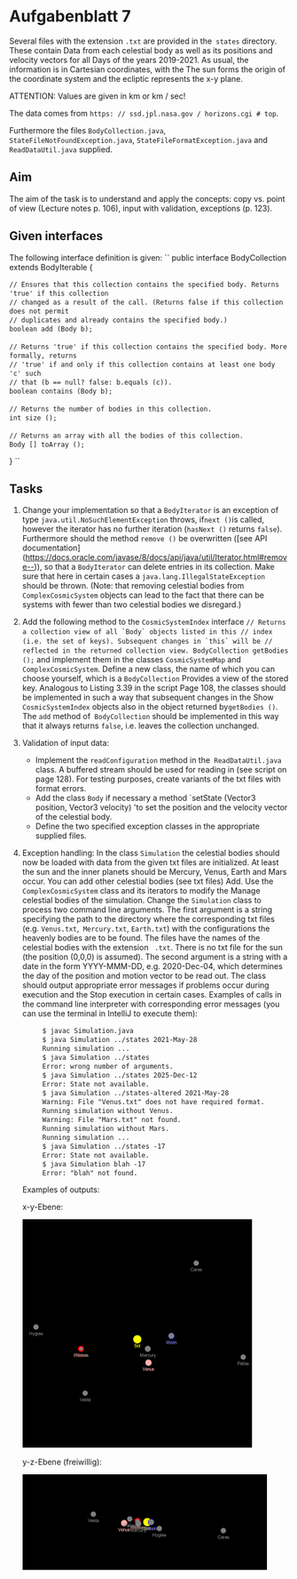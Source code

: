 # Aufgabenblatt 7

Several files with the extension `.txt` are provided in the` states` directory. These contain
Data from each celestial body as well as its positions and velocity vectors for all
Days of the years 2019-2021. As usual, the information is in Cartesian coordinates, with the
The sun forms the origin of the coordinate system and the ecliptic represents the x-y plane.

ATTENTION: Values ​​are given in km or km / sec!

The data comes from `https: // ssd.jpl.nasa.gov / horizons.cgi # top`.

Furthermore the files `BodyCollection.java`,` StateFileNotFoundException.java`,
`StateFileFormatException.java` and` ReadDataUtil.java` supplied.

## Aim
The aim of the task is to understand and apply the concepts: copy vs. point of view
(Lecture notes p. 106), input with validation, exceptions (p. 123).

## Given interfaces
The following interface definition is given:
``
public interface BodyCollection extends BodyIterable {

    // Ensures that this collection contains the specified body. Returns 'true' if this collection
    // changed as a result of the call. (Returns false if this collection does not permit
    // duplicates and already contains the specified body.)
    boolean add (Body b);

    // Returns 'true' if this collection contains the specified body. More formally, returns
    // 'true' if and only if this collection contains at least one body 'c' such
    // that (b == null? false: b.equals (c)).
    boolean contains (Body b);

    // Returns the number of bodies in this collection.
    int size ();
    
    // Returns an array with all the bodies of this collection.
    Body [] toArray ();

}
``

## Tasks

1. Change your implementation so that a `BodyIterator` is an exception
   of type `java.util.NoSuchElementException` throws, if` next () `is called,
   however the iterator has no further iteration (`hasNext ()` returns `false`). Furthermore
   should the method `remove ()` be overwritten ([see API documentation] (https://docs.oracle.com/javase/8/docs/api/java/util/Iterator.html#remove--)),
   so that a `BodyIterator` can delete entries in its collection. Make sure that
   here in certain cases a `java.lang.IllegalStateException` should be thrown.
   (Note: that removing celestial bodies from `ComplexCosmicSystem` objects
   can lead to the fact that there can be systems with fewer than two celestial bodies
   we disregard.)

2. Add the following method to the `CosmicSystemIndex` interface
   ``
   // Returns a collection view of all `Body` objects listed in this
   // index (i.e. the set of keys). Subsequent changes in `this` will be
   // reflected in the returned collection view.
   BodyCollection getBodies ();
   ``
   and implement them in the classes `CosmicSystemMap` and` ComplexCosmicSystem`.
   Define a new class, the name of which you can choose yourself, which is a `BodyCollection`
   Provides a view of the stored key. Analogous to Listing 3.39 in the script
   Page 108, the classes should be implemented in such a way that subsequent changes in the
   Show `CosmicSystemIndex` objects also in the object returned by` getBodies () `.
   The `add` method of` BodyCollection` should be implemented in this way
   that it always returns `false`, i.e. leaves the collection unchanged.

3. Validation of input data:
    - Implement the `readConfiguration` method in the` ReadDataUtil.java` class.
      A buffered stream should be used for reading in (see script on page 128).
      For testing purposes, create variants of the txt files with format errors.
    - Add the class `Body` if necessary
      a method `setState (Vector3 position, Vector3 velocity) 'to set the position
      and the velocity vector of the celestial body.
    - Define the two specified exception classes in the appropriate
      supplied files.

4. Exception handling:
   In the class `Simulation` the celestial bodies should now be loaded with data from the given
   txt files are initialized. At least the sun and the inner planets should be
   Mercury, Venus, Earth and Mars occur. You can add other celestial bodies (see txt files)
   Add. Use the `ComplexCosmicSystem` class and its iterators to modify the
   Manage celestial bodies of the simulation.
   Change the `Simulation` class to process two command line arguments.
   The first argument is a string specifying the path to the directory where the
   corresponding txt files (e.g. `Venus.txt`,` Mercury.txt`, `Earth.txt`) with the configurations
   the heavenly bodies are to be found. The files have the names of the celestial bodies with the extension `
   .txt`. There is no txt file for the sun (the position (0,0,0) is assumed).
   The second argument is a string with a date in the form YYYY-MMM-DD, e.g.
   2020-Dec-04, which determines the day of the position and motion vector to be read out. The class
   should output appropriate error messages if problems occur during execution and the
   Stop execution in certain cases. Examples of calls in the command line interpreter with
   corresponding error messages (you can use the terminal in IntelliJ to execute them):
    ```
         $ javac Simulation.java
         $ java Simulation ../states 2021-May-28
         Running simulation ...
         $ java Simulation ../states
         Error: wrong number of arguments.
         $ java Simulation ../states 2025-Dec-12
         Error: State not available.
         $ java Simulation ../states-altered 2021-May-28
         Warning: File "Venus.txt" does not have required format. 
         Running simulation without Venus.
         Warning: File "Mars.txt" not found. 
         Running simulation without Mars.
         Running simulation ...
         $ java Simulation ../states -17
         Error: State not available.
         $ java Simulation blah -17
         Error: "blah" not found.
    ```
    
    Examples of outputs:
   
    x-y-Ebene:
   
    ![x-y-Ebene](solar-system-x-y.png) 
    
    y-z-Ebene (freiwillig):
    
    ![y-z-Ebene](solar-system-y-z.png)